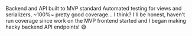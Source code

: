 Backend and API built to MVP standard
Automated testing for views and serializers, ~100%~ pretty good coverage... I think? I'll be honest, haven't run coverage since work on the MVP frontend started and I began making hacky backend API endpoints! 😅
